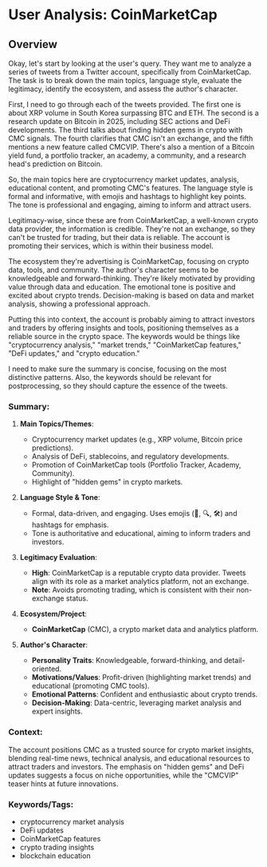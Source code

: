 # User Analysis: CoinMarketCap

## Overview

<think>
Okay, let's start by looking at the user's query. They want me to analyze a series of tweets from a Twitter account, specifically from CoinMarketCap. The task is to break down the main topics, language style, evaluate the legitimacy, identify the ecosystem, and assess the author's character.

First, I need to go through each of the tweets provided. The first one is about XRP volume in South Korea surpassing BTC and ETH. The second is a research update on Bitcoin in 2025, including SEC actions and DeFi developments. The third talks about finding hidden gems in crypto with CMC signals. The fourth clarifies that CMC isn't an exchange, and the fifth mentions a new feature called CMCVIP. There's also a mention of a Bitcoin yield fund, a portfolio tracker, an academy, a community, and a research head's prediction on Bitcoin.

So, the main topics here are cryptocurrency market updates, analysis, educational content, and promoting CMC's features. The language style is formal and informative, with emojis and hashtags to highlight key points. The tone is professional and engaging, aiming to inform and attract users.

Legitimacy-wise, since these are from CoinMarketCap, a well-known crypto data provider, the information is credible. They're not an exchange, so they can't be trusted for trading, but their data is reliable. The account is promoting their services, which is within their business model.

The ecosystem they're advertising is CoinMarketCap, focusing on crypto data, tools, and community. The author's character seems to be knowledgeable and forward-thinking. They're likely motivated by providing value through data and education. The emotional tone is positive and excited about crypto trends. Decision-making is based on data and market analysis, showing a professional approach.

Putting this into context, the account is probably aiming to attract investors and traders by offering insights and tools, positioning themselves as a reliable source in the crypto space. The keywords would be things like "cryptocurrency analysis," "market trends," "CoinMarketCap features," "DeFi updates," and "crypto education."

I need to make sure the summary is concise, focusing on the most distinctive patterns. Also, the keywords should be relevant for postprocessing, so they should capture the essence of the tweets.
</think>

### Summary:  
1. **Main Topics/Themes**:  
   - Cryptocurrency market updates (e.g., XRP volume, Bitcoin price predictions).  
   - Analysis of DeFi, stablecoins, and regulatory developments.  
   - Promotion of CoinMarketCap tools (Portfolio Tracker, Academy, Community).  
   - Highlight of "hidden gems" in crypto markets.  

2. **Language Style & Tone**:  
   - Formal, data-driven, and engaging. Uses emojis (🚀, 🔍, 🛠️) and hashtags for emphasis.  
   - Tone is authoritative and educational, aiming to inform traders and investors.  

3. **Legitimacy Evaluation**:  
   - **High**: CoinMarketCap is a reputable crypto data provider. Tweets align with its role as a market analytics platform, not an exchange.  
   - **Note**: Avoids promoting trading, which is consistent with their non-exchange status.  

4. **Ecosystem/Project**:  
   - **CoinMarketCap** (CMC), a crypto market data and analytics platform.  

5. **Author's Character**:  
   - **Personality Traits**: Knowledgeable, forward-thinking, and detail-oriented.  
   - **Motivations/Values**: Profit-driven (highlighting market trends) and educational (promoting CMC tools).  
   - **Emotional Patterns**: Confident and enthusiastic about crypto trends.  
   - **Decision-Making**: Data-centric, leveraging market analysis and expert insights.  

### Context:  
The account positions CMC as a trusted source for crypto market insights, blending real-time news, technical analysis, and educational resources to attract traders and investors. The emphasis on "hidden gems" and DeFi updates suggests a focus on niche opportunities, while the "CMCVIP" teaser hints at future innovations.  

### Keywords/Tags:  
- cryptocurrency market analysis  
- DeFi updates  
- CoinMarketCap features  
- crypto trading insights  
- blockchain education